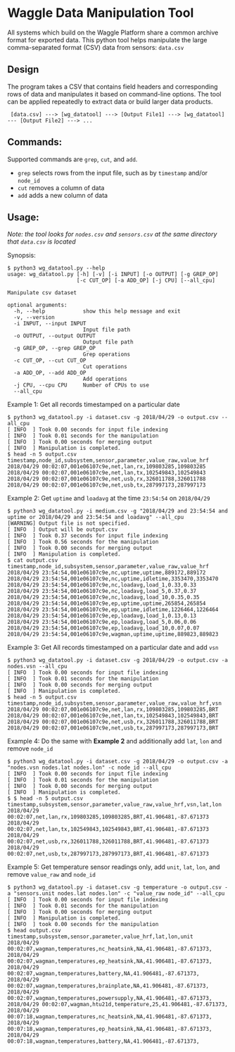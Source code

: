 <!--
waggle_topic=/data_analysis
-->

# Waggle Data Manipulation Tool

All systems which build on the Waggle Platform share a common archive format for exported data.  This python tool helps manipulate the large comma-separated format (CSV) data from sensors: `data.csv`

## Design

The program takes a CSV that contains field headers and corresponding rows of data and manipulates it based on command-line options. The tool can be applied repeatedly to extract data or build larger data products.

```
 [data.csv] ---> [wg_datatool] ---> [Output File1] ---> [wg_datatool] --- [Output File2] ---> ...
```

## Commands:

Supported commands are `grep`, `cut`, and `add`.

- `grep` selects rows from the input file, such as by `timestamp` and/or `node_id`
- `cut` removes a column of data
- `add` adds a new column of data

## Usage:

*Note: the tool looks for `nodes.csv` and `sensors.csv` at the same directory that `data.csv` is located*

Synopsis:
```
$ python3 wg_datatool.py --help
usage: wg_datatool.py [-h] [-v] [-i INPUT] [-o OUTPUT] [-g GREP_OP]
                      [-c CUT_OP] [-a ADD_OP] [-j CPU] [--all_cpu]

Manipulate csv dataset

optional arguments:
  -h, --help            show this help message and exit
  -v, --version
  -i INPUT, --input INPUT
                        Input file path
  -o OUTPUT, --output OUTPUT
                        Output file path
  -g GREP_OP, --grep GREP_OP
                        Grep operations
  -c CUT_OP, --cut CUT_OP
                        Cut operations
  -a ADD_OP, --add ADD_OP
                        Add operations
  -j CPU, --cpu CPU     Number of CPUs to use
  --all_cpu
```

Example 1: Get all records timestamped on a particular date
```
$ python3 wg_datatool.py -i dataset.csv -g 2018/04/29 -o output.csv --all_cpu
[ INFO  ] Took 0.00 seconds for input file indexing
[ INFO  ] Took 0.01 seconds for the manipulation
[ INFO  ] Took 0.00 seconds for merging output
[ INFO  ] Manipulation is completed.
$ head -n 5 output.csv
timestamp,node_id,subsystem,sensor,parameter,value_raw,value_hrf
2018/04/29 00:02:07,001e06107c9e,net,lan,rx,109803285,109803285
2018/04/29 00:02:07,001e06107c9e,net,lan,tx,102549843,102549843
2018/04/29 00:02:07,001e06107c9e,net,usb,rx,326011788,326011788
2018/04/29 00:02:07,001e06107c9e,net,usb,tx,287997173,287997173
```

Example 2: Get `uptime` and `loadavg` at the time `23:54:54` on `2018/04/29`
```
$ python3 wg_datatool.py -i medium.csv -g "2018/04/29 and 23:54:54 and uptime or 2018/04/29 and 23:54:54 and loadavg" --all_cpu
[WARNING] Output file is not specified.
[ INFO  ] Output will be output.csv
[ INFO  ] Took 0.37 seconds for input file indexing
[ INFO  ] Took 0.56 seconds for the manipulation
[ INFO  ] Took 0.00 seconds for merging output
[ INFO  ] Manipulation is completed.
$ cat output.csv
timestamp,node_id,subsystem,sensor,parameter,value_raw,value_hrf
2018/04/29 23:54:54,001e06107c9e,nc,uptime,uptime,889172,889172
2018/04/29 23:54:54,001e06107c9e,nc,uptime,idletime,3353470,3353470
2018/04/29 23:54:54,001e06107c9e,nc,loadavg,load_1,0.33,0.33
2018/04/29 23:54:54,001e06107c9e,nc,loadavg,load_5,0.37,0.37
2018/04/29 23:54:54,001e06107c9e,nc,loadavg,load_10,0.35,0.35
2018/04/29 23:54:54,001e06107c9e,ep,uptime,uptime,265854,265854
2018/04/29 23:54:54,001e06107c9e,ep,uptime,idletime,1226464,1226464
2018/04/29 23:54:54,001e06107c9e,ep,loadavg,load_1,0.13,0.13
2018/04/29 23:54:54,001e06107c9e,ep,loadavg,load_5,0.06,0.06
2018/04/29 23:54:54,001e06107c9e,ep,loadavg,load_10,0.07,0.07
2018/04/29 23:54:54,001e06107c9e,wagman,uptime,uptime,889823,889823
```

Example 3: Get All records timestamped on a particular date and add `vsn`
```
$ python3 wg_datatool.py -i dataset.csv -g 2018/04/29 -o output.csv -a nodes.vsn --all_cpu
[ INFO  ] Took 0.00 seconds for input file indexing
[ INFO  ] Took 0.01 seconds for the manipulation
[ INFO  ] Took 0.00 seconds for merging output
[ INFO  ] Manipulation is completed.
$ head -n 5 output.csv
timestamp,node_id,subsystem,sensor,parameter,value_raw,value_hrf,vsn
2018/04/29 00:02:07,001e06107c9e,net,lan,rx,109803285,109803285,BRT
2018/04/29 00:02:07,001e06107c9e,net,lan,tx,102549843,102549843,BRT
2018/04/29 00:02:07,001e06107c9e,net,usb,rx,326011788,326011788,BRT
2018/04/29 00:02:07,001e06107c9e,net,usb,tx,287997173,287997173,BRT
```

Example 4: Do the same with __Example 2__ and additionally add `lat`, `lon` and remove `node_id`
```
$ python3 wg_datatool.py -i dataset.csv -g 2018/04/29 -o output.csv -a "nodes.vsn nodes.lat nodes.lon" -c node_id --all_cpu
[ INFO  ] Took 0.00 seconds for input file indexing
[ INFO  ] Took 0.01 seconds for the manipulation
[ INFO  ] Took 0.00 seconds for merging output
[ INFO  ] Manipulation is completed.
$ $ head -n 5 output.csv
timestamp,subsystem,sensor,parameter,value_raw,value_hrf,vsn,lat,lon
2018/04/29 00:02:07,net,lan,rx,109803285,109803285,BRT,41.906481,-87.671373
2018/04/29 00:02:07,net,lan,tx,102549843,102549843,BRT,41.906481,-87.671373
2018/04/29 00:02:07,net,usb,rx,326011788,326011788,BRT,41.906481,-87.671373
2018/04/29 00:02:07,net,usb,tx,287997173,287997173,BRT,41.906481,-87.671373
```

Example 5: Get temperature sensor readings only, add `unit`, `lat`, `lon`, and remove `value_raw` and `node_id`
```
$ python3 wg_datatool.py -i dataset.csv -g temperature -o output.csv -a "sensors.unit nodes.lat nodes.lon" -c "value_raw node_id" --all_cpu
[ INFO  ] Took 0.00 seconds for input file indexing
[ INFO  ] Took 0.01 seconds for the manipulation
[ INFO  ] Took 0.00 seconds for merging output
[ INFO  ] Manipulation is completed.
[ INFO  ] took 0.00 seconds for the manipulation
$ head output.csv
timestamp,subsystem,sensor,parameter,value_hrf,lat,lon,unit
2018/04/29 00:02:07,wagman,temperatures,nc_heatsink,NA,41.906481,-87.671373,
2018/04/29 00:02:07,wagman,temperatures,ep_heatsink,NA,41.906481,-87.671373,
2018/04/29 00:02:07,wagman,temperatures,battery,NA,41.906481,-87.671373,
2018/04/29 00:02:07,wagman,temperatures,brainplate,NA,41.906481,-87.671373,
2018/04/29 00:02:07,wagman,temperatures,powersupply,NA,41.906481,-87.671373,
2018/04/29 00:02:07,wagman,htu21d,temperature,25,41.906481,-87.671373,
2018/04/29 00:07:18,wagman,temperatures,nc_heatsink,NA,41.906481,-87.671373,
2018/04/29 00:07:18,wagman,temperatures,ep_heatsink,NA,41.906481,-87.671373,
2018/04/29 00:07:18,wagman,temperatures,battery,NA,41.906481,-87.671373,
```
